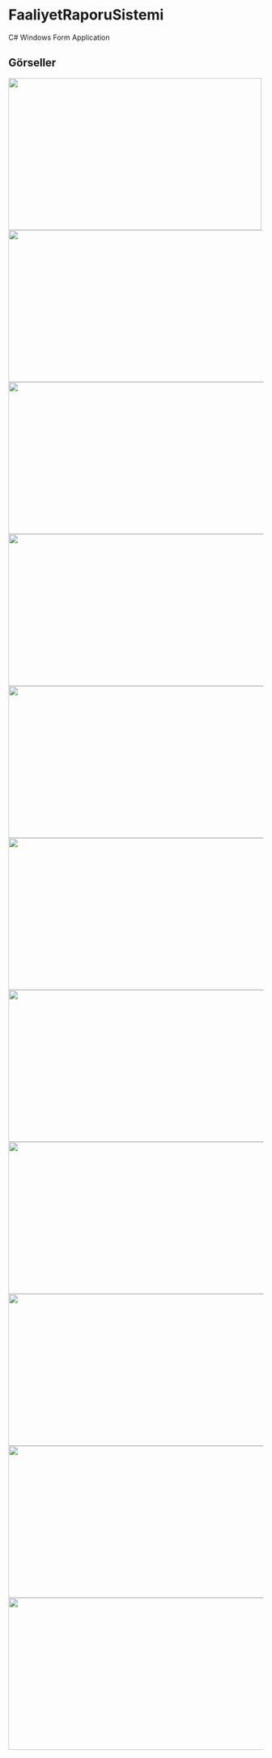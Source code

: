 # FaaliyetRaporuSistemi
C# Windows Form Application 

## Görseller

<img src="https://user-images.githubusercontent.com/6715223/57071425-122fa880-6ce3-11e9-81be-57b1be908ed0.jpg" width="500" height="300">

<img src="https://user-images.githubusercontent.com/6715223/57071577-8c602d00-6ce3-11e9-86cb-6b0f0a4c1018.jpg" width="550" height="300">

<img src="https://user-images.githubusercontent.com/6715223/57071578-8c602d00-6ce3-11e9-9024-ec4226780aa7.jpg" width="550" height="300">

<img src="https://user-images.githubusercontent.com/6715223/57071579-8cf8c380-6ce3-11e9-8910-333a411802a9.jpg" width="550" height="300">

<img src="https://user-images.githubusercontent.com/6715223/57071580-8cf8c380-6ce3-11e9-8fcd-24335b8a52ac.jpg" width="550" height="300">

<img src="https://user-images.githubusercontent.com/6715223/57071581-8cf8c380-6ce3-11e9-9c06-edbf27644930.jpg" width="550" height="300">

<img src="https://user-images.githubusercontent.com/6715223/57071582-8cf8c380-6ce3-11e9-9adf-9f769b263c7e.jpg" width="550" height="300">

<img src="https://user-images.githubusercontent.com/6715223/57071583-8d915a00-6ce3-11e9-8f39-9e140fd91c9b.jpg" width="550" height="300">

<img src="https://user-images.githubusercontent.com/6715223/57071584-8d915a00-6ce3-11e9-9366-83084e2c3eaf.jpg" width="550" height="300">

<img src="https://user-images.githubusercontent.com/6715223/57071585-8d915a00-6ce3-11e9-8b82-bf1383de6090.jpg" width="550" height="300">

<img src="https://user-images.githubusercontent.com/6715223/57071586-8e29f080-6ce3-11e9-8fc8-3ad4c2c2e4a2.jpg" width="550" height="300">
